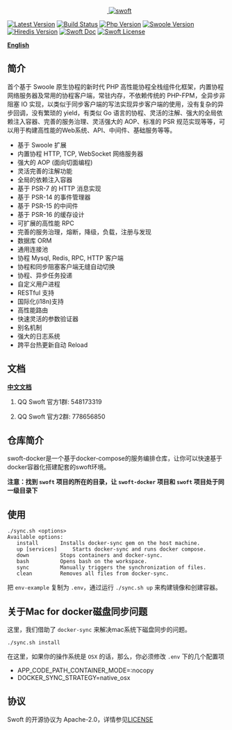 <p align="center">
    <a href="https://github.com/swoft-cloud/swoft" target="_blank">
        <img src="http://qiniu.daydaygo.top/swoft-logo.png?imageView2/2/w/300" alt="swoft" />
    </a>
</p>

[![Latest Version](https://img.shields.io/badge/beta-v1.0.0-green.svg?maxAge=2592000)](https://github.com/swoft-cloud/swoft/releases)
[![Build Status](https://travis-ci.org/swoft-cloud/swoft.svg?branch=master)](https://travis-ci.org/swoft-cloud/swoft)
[![Php Version](https://img.shields.io/badge/php-%3E=7.0-brightgreen.svg?maxAge=2592000)](https://secure.php.net/)
[![Swoole Version](https://img.shields.io/badge/swoole-%3E=2.1.3-brightgreen.svg?maxAge=2592000)](https://github.com/swoole/swoole-src)
[![Hiredis Version](https://img.shields.io/badge/hiredis-%3E=0.1-brightgreen.svg?maxAge=2592000)](https://github.com/redis/hiredis)
[![Swoft Doc](https://img.shields.io/badge/docs-passing-green.svg?maxAge=2592000)](https://doc.swoft.org)
[![Swoft License](https://img.shields.io/hexpm/l/plug.svg?maxAge=2592000)](https://github.com/swoft-cloud/swoft/blob/master/LICENSE)

**[English](README.md)**

## 简介

首个基于 Swoole 原生协程的新时代 PHP 高性能协程全栈组件化框架，内置协程网络服务器及常用的协程客户端，常驻内存，不依赖传统的 PHP-FPM，全异步非阻塞 IO 实现，以类似于同步客户端的写法实现异步客户端的使用，没有复杂的异步回调，没有繁琐的 yield，有类似 Go 语言的协程、灵活的注解、强大的全局依赖注入容器、完善的服务治理、灵活强大的 AOP、标准的 PSR 规范实现等等，可以用于构建高性能的Web系统、API、中间件、基础服务等等。

- 基于 Swoole 扩展
- 内置协程 HTTP, TCP, WebSocket 网络服务器
- 强大的 AOP (面向切面编程)
- 灵活完善的注解功能
- 全局的依赖注入容器
- 基于 PSR-7 的 HTTP 消息实现
- 基于 PSR-14 的事件管理器
- 基于 PSR-15 的中间件
- 基于 PSR-16 的缓存设计
- 可扩展的高性能 RPC
- 完善的服务治理，熔断，降级，负载，注册与发现
- 数据库 ORM
- 通用连接池
- 协程 Mysql, Redis, RPC, HTTP 客户端
- 协程和同步阻塞客户端无缝自动切换
- 协程、异步任务投递
- 自定义用户进程
- RESTful 支持
- 国际化(i18n)支持
- 高性能路由
- 快速灵活的参数验证器
- 别名机制
- 强大的日志系统
- 跨平台热更新自动 Reload


## 文档

[**中文文档**](https://doc.swoft.org)

1. QQ Swoft 官方1群: 548173319

2. QQ Swoft 官方2群: 778656850

## 仓库简介

swoft-docker是一个基于docker-compose的服务编排仓库，让你可以快速基于docker容器化搭建配套的swoft环境。

**注意：找到 `swoft` 项目的所在的目录，让 `swoft-docker` 项目和 `swoft` 项目处于同一级目录下**

## 使用

```
./sync.sh <options>
Available options:
   install		 Installs docker-sync gem on the host machine.
   up [services]	 Starts docker-sync and runs docker compose.
   down			 Stops containers and docker-sync.
   bash			 Opens bash on the workspace.
   sync			 Manually triggers the synchronization of files.
   clean		 Removes all files from docker-sync.
```

把 `env-example` 复制为 `.env`，通过运行 `./sync.sh up` 来构建镜像和创建容器。

## 关于Mac for docker磁盘同步问题

这里，我们借助了 `docker-sync` 来解决mac系统下磁盘同步的问题。

```
./sync.sh install
```

在这里，如果你的操作系统是 `OSX` 的话，那么，你必须修改 `.env` 下的几个配置项

- APP_CODE_PATH_CONTAINER_MODE=:nocopy
- DOCKER_SYNC_STRATEGY=native_osx

## 协议

Swoft 的开源协议为 Apache-2.0，详情参见[LICENSE](LICENSE)
